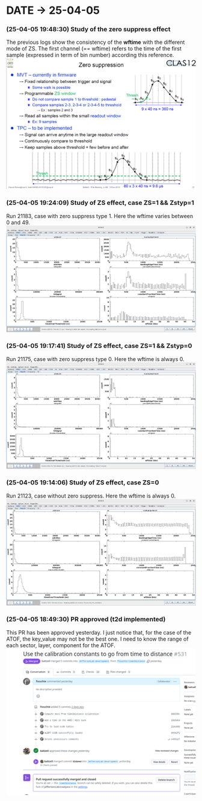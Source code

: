 # DATE → 25-04-05

### (25-04-05 19:48:30) Study of the zero suppress effect 
The previous logs show the consistency of the **wftime** with the different mode of ZS. The first channel (== wftime) refers to the time of the first sample (expressed in term of bin number) according this reference.
![25-04-05-19-48-30.png](./img/25-04-05/25-04-05-19-48-30.png) 

### (25-04-05 19:24:09) Study of ZS effect, case ZS=1 && Zstyp=1 
Run 21183, case with zero suppress type 1. Here the wftime varies between 0 and 49. 
![25-04-05-19-24-09.png](./img/25-04-05/25-04-05-19-24-09.png) 

### (25-04-05 19:17:41) Study of ZS effect, case ZS=1 && Zstyp=0 
Run 21175, case with zero suppress type 0. Here the wftime is always 0.
![25-04-05-19-17-41.png](./img/25-04-05/25-04-05-19-17-41.png) 

### (25-04-05 19:14:06) Study of ZS effect, case ZS=0 
Run 21123, case without zero suppress. Here the wftime is always 0.
![25-04-05-19-14-06.png](./img/25-04-05/25-04-05-19-14-06.png) 

### (25-04-05 18:49:30) PR approved (t2d implemented) 
This PR has been approved yesterday. I just notice that, for the case of the ATOF, the key_value may not be the best one. I need to know the range of each sector, layer, component for the ATOF. 
![25-04-05-18-49-30.png](./img/25-04-05/25-04-05-18-49-30.png) 


